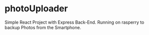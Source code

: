 # photoUploader
Simple React Project with Express Back-End. Running on rasperry to backup Photos from the Smartphone. 

